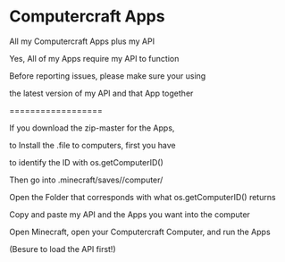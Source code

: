 Computercraft Apps
==================

All my Computercraft Apps plus my API

Yes, All of my Apps require my API to function

Before reporting issues, please make sure your using

the latest version of my API and that App together

==================

If you download the zip-master for the Apps,

to Install the .file to computers, first you have

to identify the ID with os.getComputerID()

Then go into .minecraft/saves/<WORLD NAME>/computer/

Open the Folder that corresponds with what os.getComputerID() returns

Copy and paste my API and the Apps you want into the computer

Open Minecraft, open your Computercraft Computer, and run the Apps

(Besure to load the API first!)
